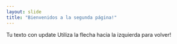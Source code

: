 ```yaml
---
layout: slide
title: "Bienvenidos a la segunda página!"
---
```

Tu texto con update
Utiliza la flecha hacia la izquierda para volver!
